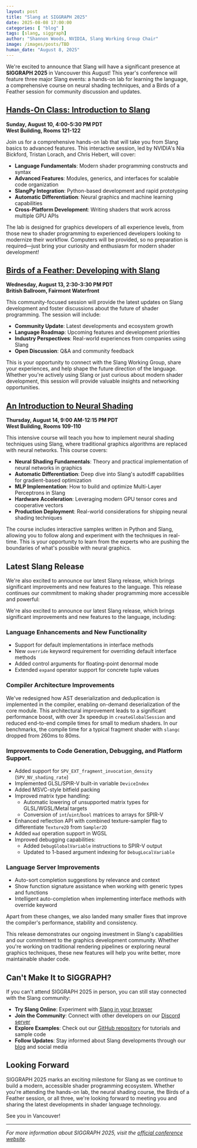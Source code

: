 ```yaml
---
layout: post
title: "Slang at SIGGRAPH 2025"
date: 2025-08-08 17:00:00
categories: [ "blog" ]
tags: [slang, siggraph]
author: "Shannon Woods, NVIDIA, Slang Working Group Chair"
image: /images/posts/TBD
human_date: "August 8, 2025"
---
```


We're excited to announce that Slang will have a significant presence at **SIGGRAPH 2025** in Vancouver this August! This year's conference will feature three major Slang events: a hands-on lab for learning the language, a comprehensive course on neural shading techniques, and a Birds of a Feather session for community discussion and updates.

## [Hands-On Class: Introduction to Slang](https://s2025.conference-schedule.org/?post_type=page&p=14&id=gensubcur_104&sess=sess287)

**Sunday, August 10, 4:00-5:30 PM PDT**  
**West Building, Rooms 121-122**

Join us for a comprehensive hands-on lab that will take you from Slang basics to advanced features. This interactive session, led by NVIDIA's Nia Bickford, Tristan Lorach, and Chris Hebert, will cover:

- **Language Fundamentals**: Modern shader programming constructs and syntax
- **Advanced Features**: Modules, generics, and interfaces for scalable code organization
- **SlangPy Integration**: Python-based development and rapid prototyping
- **Automatic Differentiation**: Neural graphics and machine learning capabilities
- **Cross-Platform Development**: Writing shaders that work across multiple GPU APIs

The lab is designed for graphics developers of all experience levels, from those new to shader programming to experienced developers looking to modernize their workflow. Computers will be provided, so no preparation is required—just bring your curiosity and enthusiasm for modern shader development!

## [Birds of a Feather: Developing with Slang](https://s2025.conference-schedule.org/?post_type=page&p=14&id=bof_177&sess=sess558)

**Wednesday, August 13, 2:30-3:30 PM PDT**  
**British Ballroom, Fairmont Waterfront**

This community-focused session will provide the latest updates on Slang development and foster discussions about the future of shader programming. The session will include:

- **Community Update**: Latest developments and ecosystem growth
- **Language Roadmap**: Upcoming features and development priorities
- **Industry Perspectives**: Real-world experiences from companies using Slang
- **Open Discussion**: Q&A and community feedback

This is your opportunity to connect with the Slang Working Group, share your experiences, and help shape the future direction of the language. Whether you're actively using Slang or just curious about modern shader development, this session will provide valuable insights and networking opportunities.

## [An Introduction to Neural Shading](https://s2025.conference-schedule.org/?post_type=page&p=14&id=gensub_420&sess=sess208)

**Thursday, August 14, 9:00 AM-12:15 PM PDT**  
**West Building, Rooms 109-110**

This intensive course will teach you how to implement neural shading techniques using Slang, where traditional graphics algorithms are replaced with neural networks. This course covers:

- **Neural Shading Fundamentals**: Theory and practical implementation of neural networks in graphics
- **Automatic Differentiation**: Deep dive into Slang's autodiff capabilities for gradient-based optimization
- **MLP Implementation**: How to build and optimize Multi-Layer Perceptrons in Slang
- **Hardware Acceleration**: Leveraging modern GPU tensor cores and cooperative vectors
- **Production Deployment**: Real-world considerations for shipping neural shading techniques

The course includes interactive samples written in Python and Slang, allowing you to follow along and experiment with the techniques in real-time. This is your opportunity to learn from the experts who are pushing the boundaries of what's possible with neural graphics.

## Latest Slang Release

We're also excited to announce our latest Slang release, which brings significant improvements and new features to the language. This release continues our commitment to making shader programming more accessible and powerful:

We're also excited to announce our latest Slang release, which brings significant improvements and new features to the language, including:

### Language Enhancements and New Functionality

* Support for default implementations in interface methods
* New `override` keyword requirement for overriding default interface methods
* Added control arguments for floating-point denormal mode
* Extended `expand` operator support for concrete tuple values

### Compiler Architecture Improvements

We've redesigned how AST deserialization and deduplication is implemented in the compiler, enabling on-demand deserialization of the core module. This architectural improvement leads to a significant performance boost, with over 3x speedup in `createGlobalSession` and reduced end-to-end compile times for small to medium shaders. In our benchmarks, the compile time for a typical fragment shader with `slangc` dropped from 260ms to 80ms.

### Improvements to Code Generation, Debugging, and Platform Support.

* Added support for `SPV_EXT_fragment_invocation_density` (`SPV_NV_shading_rate`)
* Implemented GLSL/SPIR-V built-in variable `DeviceIndex`
* Added MSVC-style bitfield packing
* Improved matrix type handling:
  - Automatic lowering of unsupported matrix types for GLSL/WGSL/Metal targets
  - Conversion of `int`/`uint`/`bool` matrices to arrays for SPIR-V
* Enhanced reflection API with combined texture-sampler flag to differentiate `Texture2D` from `Sampler2D`
* Added `mad` operation support in WGSL
* Improved debugging capabilities:
  - Added `DebugGlobalVariable` instructions to SPIR-V output
  - Updated to 1-based argument indexing for `DebugLocalVariable`

### Language Server Improvements

* Auto-sort completion suggestions by relevance and context   
* Show function signature assistance when working with generic types and functions  
* Intelligent auto-completion when implementing interface methods with override keyword

Apart from these changes, we also landed many smaller fixes that improve the compiler's performance, stability and consistency.

This release demonstrates our ongoing investment in Slang's capabilities and our commitment to the graphics development community. Whether you're working on traditional rendering pipelines or exploring neural graphics techniques, these new features will help you write better, more maintainable shader code.

## Can't Make It to SIGGRAPH?

If you can't attend SIGGRAPH 2025 in person, you can still stay connected with the Slang community:

- **Try Slang Online**: Experiment with [Slang in your browser](https://shader-slang.org/slang-playground)
- **Join the Community**: Connect with other developers on our [Discord server](https://khr.io/slang-discord)
- **Explore Examples**: Check out our [GitHub repository](https://github.com/shader-slang/slang) for tutorials and sample code
- **Follow Updates**: Stay informed about Slang developments through our [blog](https://shader-slang.com/blog) and social media

## Looking Forward

SIGGRAPH 2025 marks an exciting milestone for Slang as we continue to build a modern, accessible shader programming ecosystem. Whether you're attending the hands-on lab, the neural shading course, the Birds of a Feather session, or all three, we're looking forward to meeting you and sharing the latest developments in shader language technology.

See you in Vancouver!

---

*For more information about SIGGRAPH 2025, visit the [official conference website](https://s2025.siggraph.org/).* 
